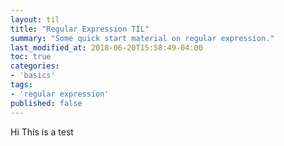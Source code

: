 ```yaml
---
layout: til
title: "Regular Expression TIL"
summary: "Some quick start material on regular expression."
last_modified_at: 2018-06-20T15:58:49-04:00
toc: true
categories:
- 'basics'
tags:
- 'regular expression'
published: false
---
```


Hi This is a test
